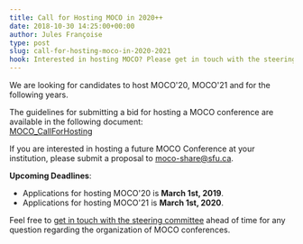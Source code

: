 ```yaml
---
title: Call for Hosting MOCO in 2020++
date: 2018-10-30 14:25:00+00:00
author: Jules Françoise
type: post
slug: call-for-hosting-moco-in-2020-2021
hook: Interested in hosting MOCO? Please get in touch with the steering committee and submit an application.
---
```


We are looking for candidates to host MOCO'20, MOCO'21 and for the following years.

The guidelines for submitting a bid for hosting a MOCO conference are available in the following document:  
[MOCO_CallForHosting](/documents/MOCO_CallForHosting.pdf)

If you are interested in hosting a future MOCO Conference at your institution, please submit a proposal to [moco-share@sfu.ca](mailto:moco-share@sfu.ca).

**Upcoming Deadlines**:
* Applications for hosting MOCO'20 is **March 1st, 2019**.  
* Applications for hosting MOCO'21 is **March 1st, 2020**.  

Feel free to [get in touch with the steering committee](mailto:moco-share@sfu.ca) ahead of time for any question regarding the organization of MOCO conferences.
